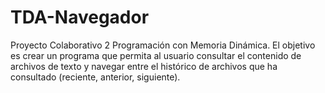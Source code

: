 # TDA-Navegador
Proyecto Colaborativo 2 Programación con Memoria Dinámica.
El objetivo es crear un programa que permita al usuario consultar el
contenido de archivos de texto y navegar entre el histórico de archivos que ha consultado
(reciente, anterior, siguiente).
